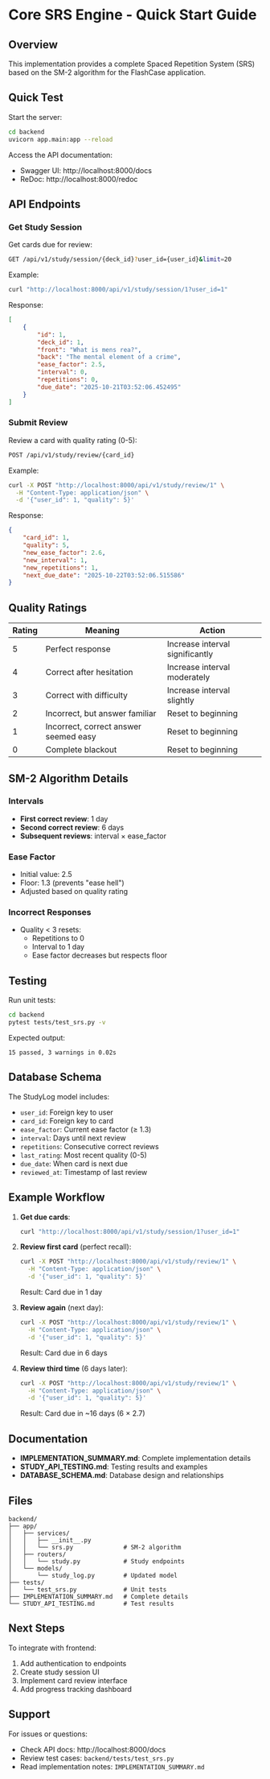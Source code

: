 # Core SRS Engine - Quick Start Guide

## Overview
This implementation provides a complete Spaced Repetition System (SRS) based on the SM-2 algorithm for the FlashCase application.

## Quick Test

Start the server:
```bash
cd backend
uvicorn app.main:app --reload
```

Access the API documentation:
- Swagger UI: http://localhost:8000/docs
- ReDoc: http://localhost:8000/redoc

## API Endpoints

### Get Study Session
Get cards due for review:

```bash
GET /api/v1/study/session/{deck_id}?user_id={user_id}&limit=20
```

Example:
```bash
curl "http://localhost:8000/api/v1/study/session/1?user_id=1"
```

Response:
```json
[
    {
        "id": 1,
        "deck_id": 1,
        "front": "What is mens rea?",
        "back": "The mental element of a crime",
        "ease_factor": 2.5,
        "interval": 0,
        "repetitions": 0,
        "due_date": "2025-10-21T03:52:06.452495"
    }
]
```

### Submit Review
Review a card with quality rating (0-5):

```bash
POST /api/v1/study/review/{card_id}
```

Example:
```bash
curl -X POST "http://localhost:8000/api/v1/study/review/1" \
  -H "Content-Type: application/json" \
  -d '{"user_id": 1, "quality": 5}'
```

Response:
```json
{
    "card_id": 1,
    "quality": 5,
    "new_ease_factor": 2.6,
    "new_interval": 1,
    "new_repetitions": 1,
    "next_due_date": "2025-10-22T03:52:06.515586"
}
```

## Quality Ratings

| Rating | Meaning | Action |
|--------|---------|--------|
| 5 | Perfect response | Increase interval significantly |
| 4 | Correct after hesitation | Increase interval moderately |
| 3 | Correct with difficulty | Increase interval slightly |
| 2 | Incorrect, but answer familiar | Reset to beginning |
| 1 | Incorrect, correct answer seemed easy | Reset to beginning |
| 0 | Complete blackout | Reset to beginning |

## SM-2 Algorithm Details

### Intervals
- **First correct review**: 1 day
- **Second correct review**: 6 days  
- **Subsequent reviews**: interval × ease_factor

### Ease Factor
- Initial value: 2.5
- Floor: 1.3 (prevents "ease hell")
- Adjusted based on quality rating

### Incorrect Responses
- Quality < 3 resets:
  - Repetitions to 0
  - Interval to 1 day
  - Ease factor decreases but respects floor

## Testing

Run unit tests:
```bash
cd backend
pytest tests/test_srs.py -v
```

Expected output:
```
15 passed, 3 warnings in 0.02s
```

## Database Schema

The StudyLog model includes:
- `user_id`: Foreign key to user
- `card_id`: Foreign key to card
- `ease_factor`: Current ease factor (≥ 1.3)
- `interval`: Days until next review
- `repetitions`: Consecutive correct reviews
- `last_rating`: Most recent quality (0-5)
- `due_date`: When card is next due
- `reviewed_at`: Timestamp of last review

## Example Workflow

1. **Get due cards**:
   ```bash
   curl "http://localhost:8000/api/v1/study/session/1?user_id=1"
   ```

2. **Review first card** (perfect recall):
   ```bash
   curl -X POST "http://localhost:8000/api/v1/study/review/1" \
     -H "Content-Type: application/json" \
     -d '{"user_id": 1, "quality": 5}'
   ```
   Result: Card due in 1 day

3. **Review again** (next day):
   ```bash
   curl -X POST "http://localhost:8000/api/v1/study/review/1" \
     -H "Content-Type: application/json" \
     -d '{"user_id": 1, "quality": 5}'
   ```
   Result: Card due in 6 days

4. **Review third time** (6 days later):
   ```bash
   curl -X POST "http://localhost:8000/api/v1/study/review/1" \
     -H "Content-Type: application/json" \
     -d '{"user_id": 1, "quality": 5}'
   ```
   Result: Card due in ~16 days (6 × 2.7)

## Documentation

- **IMPLEMENTATION_SUMMARY.md**: Complete implementation details
- **STUDY_API_TESTING.md**: Testing results and examples
- **DATABASE_SCHEMA.md**: Database design and relationships

## Files

```
backend/
├── app/
│   ├── services/
│   │   ├── __init__.py
│   │   └── srs.py              # SM-2 algorithm
│   ├── routers/
│   │   └── study.py            # Study endpoints
│   └── models/
│       └── study_log.py        # Updated model
├── tests/
│   └── test_srs.py             # Unit tests
├── IMPLEMENTATION_SUMMARY.md   # Complete details
└── STUDY_API_TESTING.md        # Test results
```

## Next Steps

To integrate with frontend:
1. Add authentication to endpoints
2. Create study session UI
3. Implement card review interface
4. Add progress tracking dashboard

## Support

For issues or questions:
- Check API docs: http://localhost:8000/docs
- Review test cases: `backend/tests/test_srs.py`
- Read implementation notes: `IMPLEMENTATION_SUMMARY.md`
